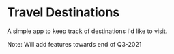 # Travel Destinations

A simple app to keep track of destinations I'd like to visit.

Note: Will add features towards end of Q3-2021 
